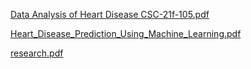 [Data Analysis of Heart Disease CSC-21f-105.pdf](https://github.com/ranahamzaalikhan/HeartDisease/files/15303286/Data.Analysis.of.Heart.Disease.CSC-21f-105.pdf)

[Heart_Disease_Prediction_Using_Machine_Learning.pdf](https://github.com/ranahamzaalikhan/HeartDisease/files/15303301/Heart_Disease_Prediction_Using_Machine_Learning.pdf)

[research.pdf](https://github.com/ranahamzaalikhan/HeartDisease/files/15303303/research.pdf)
